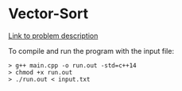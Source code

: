 # Vector-Sort
[Link to problem description](https://www.hackerrank.com/challenges/vector-sort/problem)


To compile and run the program with the input file:

```
> g++ main.cpp -o run.out -std=c++14
> chmod +x run.out
> ./run.out < input.txt
```
